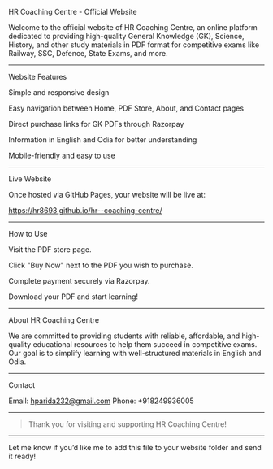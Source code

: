 

HR Coaching Centre - Official Website

Welcome to the official website of HR Coaching Centre, an online platform dedicated to providing high-quality General Knowledge (GK), Science, History, and other study materials in PDF format for competitive exams like Railway, SSC, Defence, State Exams, and more.


---

Website Features

Simple and responsive design

Easy navigation between Home, PDF Store, About, and Contact pages

Direct purchase links for GK PDFs through Razorpay

Information in English and Odia for better understanding

Mobile-friendly and easy to use



---

Live Website

Once hosted via GitHub Pages, your website will be live at:

https://hr8693.github.io/hr--coaching-centre/


---

How to Use

Visit the PDF store page.

Click "Buy Now" next to the PDF you wish to purchase.

Complete payment securely via Razorpay.

Download your PDF and start learning!



---

About HR Coaching Centre

We are committed to providing students with reliable, affordable, and high-quality educational resources to help them succeed in competitive exams. Our goal is to simplify learning with well-structured materials in English and Odia.


---

Contact

Email: hparida232@gmail.com
Phone: +918249936005


---

> Thank you for visiting and supporting HR Coaching Centre!




---

Let me know if you’d like me to add this file to your website folder and send it ready!

